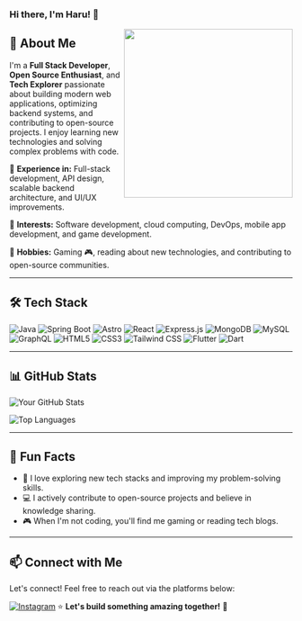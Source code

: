 ### Hi there, I'm Haru! 👋

<img align="right" src="https://media2.giphy.com/media/v1.Y2lkPTc5MGI3NjExNnlnNGQzbjY1MHV3bnlpdzBmeGVmbHp1NHhodTBzZWdhMGJyNzE1YSZlcD12MV9pbnRlcm5hbF9naWZfYnlfaWQmY3Q9Zw/QuP4uT4a4XdA5TENZa/giphy.gif" width="300" />

## 🚀 About Me

I'm a **Full Stack Developer**, **Open Source Enthusiast**, and **Tech Explorer** passionate about building modern web applications, optimizing backend systems, and contributing to open-source projects. I enjoy learning new technologies and solving complex problems with code.

🔹 **Experience in:** Full-stack development, API design, scalable backend architecture, and UI/UX improvements.

🔹 **Interests:** Software development, cloud computing, DevOps, mobile app development, and game development.

🔹 **Hobbies:** Gaming 🎮, reading about new technologies, and contributing to open-source communities.

---

## 🛠 Tech Stack

![Java](https://img.shields.io/badge/Java-ED8B00?style=for-the-badge&logo=openjdk&logoColor=white)
![Spring Boot](https://img.shields.io/badge/Spring%20Boot-6DB33F?style=for-the-badge&logo=spring&logoColor=white)
![Astro](https://img.shields.io/badge/Astro-FF5D01?style=for-the-badge&logo=astro&logoColor=white)
![React](https://img.shields.io/badge/React-20232A?style=for-the-badge&logo=react&logoColor=61DAFB)
![Express.js](https://img.shields.io/badge/Express.js-000000?style=for-the-badge&logo=express&logoColor=white)
![MongoDB](https://img.shields.io/badge/MongoDB-4EA94B?style=for-the-badge&logo=mongodb&logoColor=white)
![MySQL](https://img.shields.io/badge/MySQL-4479A1?style=for-the-badge&logo=mysql&logoColor=white)
![GraphQL](https://img.shields.io/badge/GraphQL-E10098?style=for-the-badge&logo=graphql&logoColor=white)
![HTML5](https://img.shields.io/badge/HTML5-E34F26?style=for-the-badge&logo=html5&logoColor=white)
![CSS3](https://img.shields.io/badge/CSS3-1572B6?style=for-the-badge&logo=css3&logoColor=white)
![Tailwind CSS](https://img.shields.io/badge/TailwindCSS-38B2AC?style=for-the-badge&logo=tailwind-css&logoColor=white)
![Flutter](https://img.shields.io/badge/Flutter-02569B?style=for-the-badge&logo=flutter&logoColor=white)
![Dart](https://img.shields.io/badge/Dart-0175C2?style=for-the-badge&logo=dart&logoColor=white)

---

## 📊 GitHub Stats

![Your GitHub Stats](https://github-readme-stats.vercel.app/api?username=sezenteen&show_icons=true&theme=radical)

![Top Languages](https://github-readme-stats.vercel.app/api/top-langs/?username=sezenteen&layout=compact&theme=radical)

---

## 🌟 Fun Facts

- 🚀 I love exploring new tech stacks and improving my problem-solving skills.
- 💻 I actively contribute to open-source projects and believe in knowledge sharing.
- 🎮 When I'm not coding, you'll find me gaming or reading tech blogs.

---

## 📫 Connect with Me

Let's connect! Feel free to reach out via the platforms below:

[![Instagram](https://img.shields.io/badge/Instagram-E4405F?style=for-the-badge&logo=instagram&logoColor=white)](https://instagram.com/sezenteen)
⭐ **Let's build something amazing together!** 🚀

